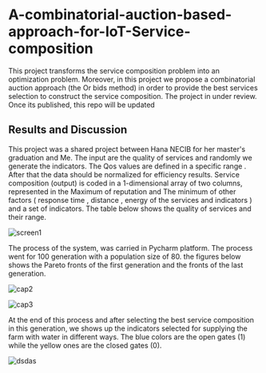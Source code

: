 # A-combinatorial-auction-based-approach-for-IoT-Service-composition
This project transforms the service composition problem into an optimization problem. Moreover, in this project we propose a combinatorial auction approach (the Or bids method) in order to provide the best services selection to construct the service composition.
The project in under review. Once its published, this repo will be updated

## Results and Discussion
This project was a shared project between Hana NECIB for her master's graduation and Me.
The input are the quality of services and randomly we generate the indicators. The Qos values are defined in a specific range . After that the data should be normalized for efficiency results. Service composition (output) is coded in a 1-dimensional array of two columns, represented in the Maximum of reputation and The minimum of other factors ( response time , distance , energy of the services and indicators ) and a set of indicators. The table below shows the quality of services and their range.

![screen1](https://user-images.githubusercontent.com/40090186/181361086-b7439c63-f46e-44e7-88b8-7799a374a336.PNG)

The process of the system, was carried in Pycharm platform. The process went for 100 generation with a population size of 80. the figures below shows the Pareto fronts of the first generation and the fronts of the last generation.

![cap2](https://user-images.githubusercontent.com/40090186/181361489-195f0da2-9778-4686-b3ed-b675d015c71d.PNG)

![cap3](https://user-images.githubusercontent.com/40090186/181361505-321ea582-3808-4861-b4ed-0d67d77d5c46.PNG)

At the end of this process and after selecting the best service composition in this generation, we shows up the indicators selected for supplying the farm with water in different ways. The blue colors are the open gates (1) while the yellow ones are the closed gates (0).

![dsdas](https://user-images.githubusercontent.com/40090186/181362092-10b9d7ee-f7b7-4107-88da-78c33dc6e119.PNG)
